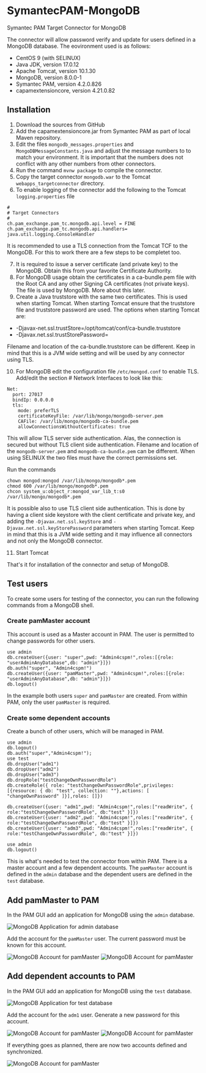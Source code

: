 # SymantecPAM-MongoDB
Symantec PAM Target Connector for MongoDB

The connector will allow password verify and update for users defined in a MongoDB database.
The eovironment used is as follows:

- CentOS 9 (with SELINUX)
- Java JDK, version 17.0.12
- Apache Tomcat, version 10.1.30
- MongoDB, version 8.0.0-1
- Symantec PAM, version 4.2.0.826
- capamextensioncore, version 4.21.0.82

## Installation

1) Download the sources from GitHub
2) Add the capamextensioncore.jar from Symantec PAM as part of local Maven repository.
3) Edit the files `mongodb_messages.properties` and `MongoDBMessageConstants.java` and adjust the message numbers to to match your environment. It is important that the numbers does not conflict with any other numbers from other connectors.
4) Run the command `mvnw package` to compile the connector.
5) Copy the target connector `mongodb.war` to the Tomcat `webapps_targetconnector` directory.
6) To enable logging of the connector add the following to the Tomcat `logging.properties` file

```
#
# Target Connectors
#
ch.pam_exchange.pam_tc.mongodb.api.level = FINE
ch.pam_exchange.pam_tc.mongodb.api.handlers= java.util.logging.ConsoleHandler
```

It is recommended to use a TLS connection from the Tomcat TCF to the MongoDB. For this to work there are a few steps to be completet too.

7) It is required to issue a server certificate (and private key) to the MongoDB. Obtain this from your favorite Certificate Authority.
8) For MongoDB usage obtain the certificates in a ca-bundle.pem file with the Root CA and any other Signing CA certificates (not private keys). The file is used by MongoDB. More about this later.
9) Create a Java truststore with the same two certificates. This is used when starting Tomcat. When starting Tomcat ensure that the truststore file and truststore password are used. The options when starting Tomcat are:
- -Djavax-net.ssl.trustStore=/opt/tomcat/conf/ca-bundle.truststore
- -Djavax.net.ssl.trustStorePassword=<password>

Filename and location of the ca-bundle.truststore can be different.
Keep in mind that this is a JVM wide setting and will be used by any connector using TLS.

10) For MongoDB edit the configuration file `/etc/mongod.conf` to enable TLS.
Add/edit the section # Network Interfaces to look like this:

```
Net:
  port: 27017
  bindIp: 0.0.0.0
  tls:
    mode: preferTLS
    certificateKeyFile: /var/lib/mongo/mongodb-server.pem
	CAFile: /var/lib/mongo/mongodb-ca-bundle.pem
	allowConnectionsWithoutCertificates: true
```

This will allow TLS server side authentication. Alas, the connection is secured but without TLS client side authentication. Filename and location of the `mongodb-server.pem` and `mongodb-ca-bundle.pem` can be different. When using SELINUX the two files must have the correct permissions set.

Run the commands
```
chown mongod:mongod /var/lib/mongo/mongodb*.pem
chmod 600 /var/lib/mongo/mongodb*.pem
chcon system_u:object_r:mongod_var_lib_t:s0 /var/lib/mongo/mongodb*.pem
```

It is possible also to use TLS client side authentication. This is done by having a client side keystore with the client certificate and private key, and adding the `-Djavax.net.ssl.keyStore` and `-Djavax.net.ssl.keyStorePassword` parameters when starting Tomcat. Keep in mind that this is a JVM wide setting and it may influence all connectors and not only the MongoDB connector.

11) Start Tomcat

That's it for installation of the connector and setup of MongoDB.

## Test users

To create some users for testing of the connector, you can run the following commands from a MongoDB shell.

### Create pamMaster account
This account is used as a Master account in PAM. The user is permitted to change passwords for other users.
```
use admin
db.createUser({user: "super",pwd: "Admin4cspm!",roles:[{role: "userAdminAnyDatabase",db: "admin"}]})
db.auth("super", "Admin4cspm!")
db.createUser({user: "pamMaster",pwd: "Admin4cspm!",roles:[{role: "userAdminAnyDatabase",db: "admin"}]})
db.logout()
```

In the example both users `super` and `pamMaster` are created. From within PAM, only the user `pamMaster` is required.

### Create some dependent accounts

Create a bunch of other users, which will be managed in PAM.

```
use admin
db.logout()
db.auth("super","Admin4cspm!");
use test
db.dropUser("adm1")
db.dropUser("adm2")
db.dropUser("adm3")
db.dropRole("testChangeOwnPasswordRole")
db.createRole({ role: "testChangeOwnPasswordRole",privileges: [{resource: { db: "test", collection: ""},actions: [ "changeOwnPassword" ]}],roles: []})

db.createUser({user: "adm1",pwd: "Admin4cspm!",roles:["readWrite", { role:"testChangeOwnPasswordRole", db:"test" }]})
db.createUser({user: "adm2",pwd: "Admin4cspm!",roles:["readWrite", { role:"testChangeOwnPasswordRole", db:"test" }]})
db.createUser({user: "adm3",pwd: "Admin4cspm!",roles:["readWrite", { role:"testChangeOwnPasswordRole", db:"test" }]})

use admin
db.logout()
```

This is what's needed to test the connector from within PAM. There is a master account and a few dependent accounts. The `pamMaster` account is defined in the `admin` database and the dependent users are defined in the `test` database.

## Add pamMaster to PAM

In the PAM GUI add an application for MongoDB using the `admin` database.

![MongoDB Application for admin database](/docs/MongoDB-Application-admin.png)

Add the account for the `pamMaster` user. The current password must be known for this account.

![MongoDB Account for pamMaster](/docs/MongoDB-Account-pamMaster-1.png)
![MongoDB Account for pamMaster](/docs/MongoDB-Account-pamMaster-2.png)


## Add dependent accounts to PAM

In the PAM GUI add an application for MongoDB using the `test` database.

![MongoDB Application for test database](/docs/MongoDB-Application-test.png)

Add the account for the `adm1` user. Generate a new password for this account.

![MongoDB Account for pamMaster](/docs/MongoDB-Account-adm1-1.png)
![MongoDB Account for pamMaster](/docs/MongoDB-Account-adm1-2.png)

If everything goes as planned, there are now two accounts defined and synchronized.

![MongoDB Account for pamMaster](/docs/MongoDB-Accounts.png)


